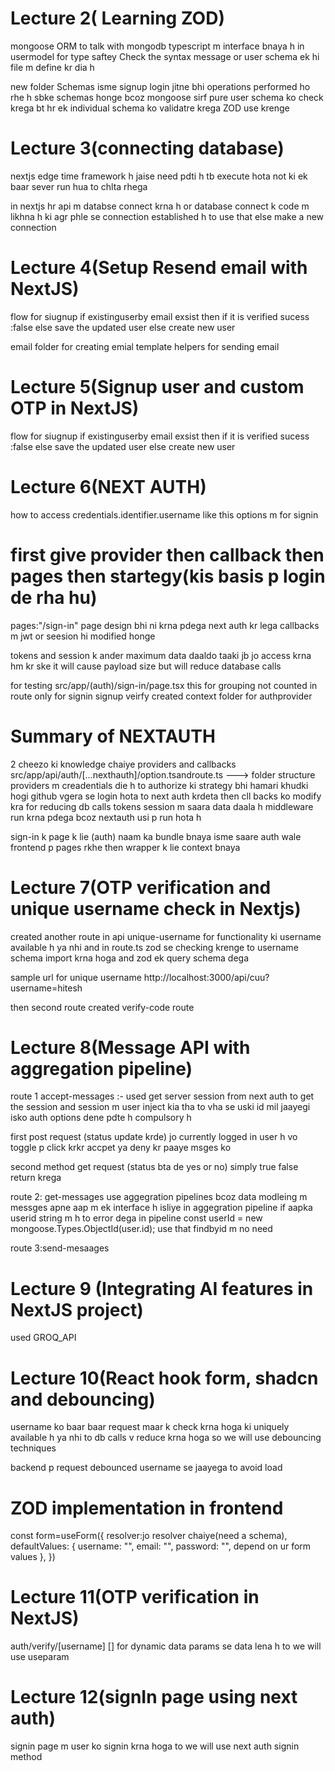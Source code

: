 # Lecture 2( Learning ZOD)

mongoose ORM to talk with mongodb 
typescript m interface bnaya h in usermodel for type saftey Check the syntax
message or user schema ek hi file m define kr dia h

new folder Schemas
isme signup login jitne bhi operations performed ho rhe h sbke schemas honge bcoz mongoose sirf pure user schema ko check krega bt hr ek individual schema ko validatre krega
ZOD use krenge

# Lecture 3(connecting database)
nextjs edge time framework h jaise need pdti h tb execute hota not ki ek baar sever run hua to chlta rhega

in nextjs hr api m databse connect krna h or database connect k code m likhna h ki agr phle se connection established h to use that else make a new connection

# Lecture 4(Setup Resend email with NextJS)
flow for siugnup
if existinguserby email exsist then
 if it is verified sucess :false
 else save the updated user
else 
create new user

email folder for creating emial template
helpers for sending email

# Lecture 5(Signup user and custom OTP in NextJS)
flow for siugnup
if existinguserby email exsist then
 if it is verified sucess :false
 else save the updated user
else 
create new user

# Lecture 6(NEXT AUTH)
how to access credentials.identifier.username like this
options m for signin

# first give provider then callback then pages then startegy(kis basis p login de rha hu)
pages:"/sign-in" page design bhi ni krna pdega next auth kr lega
callbacks m jwt or seesion hi modified honge

tokens and session k ander maximum data daaldo taaki jb jo access krna hm kr ske it will cause payload size but will reduce database calls

for testing 
src/app/(auth)/sign-in/page.tsx this for  grouping not counted in route only for signin signup veirfy
created context folder for authprovider

# Summary of NEXTAUTH
2 cheezo ki knowledge chaiye providers and callbacks
src/app/api/auth/[...nexthauth]/option.tsandroute.ts ---> folder structure
providers m creadentials die h to authorize ki strategy bhi hamari khudki hogi 
github vgera se login hota to next auth krdeta
then cll backs ko modify kra for reducing db calls tokens session m saara data daala h
middleware run krna pdega bcoz nextauth usi p run hota h

sign-in k page k lie (auth) naam ka bundle bnaya isme saare auth wale frontend p pages rkhe 
then wrapper k lie context bnaya

# Lecture 7(OTP verification and unique username check in Nextjs)
created another route in api unique-username for functionality ki username available h ya nhi and in route.ts
zod se checking krenge to username schema import krna hoga 
and zod ek query schema dega

sample url for unique username
http://localhost:3000/api/cuu?username=hitesh

then second route created verify-code route

# Lecture 8(Message API with aggregation pipeline)
route 1 accept-messages :-
used get server session from next auth to get the session and session m user inject kia tha to vha se uski id mil jaayegi isko auth options dene pdte h compulsory h

first post request (status update krde)
jo currently logged in user h vo toggle p click krkr 
accpet ya deny kr paaye msges ko

second method get request (status bta de yes or no)
simply true false return krega 

route 2: get-messages
use aggegration  pipelines bcoz data modleing m messges apne aap m ek interface h isliye 
in aggegration pipeline if aapka userid string m h to error dega in pipeline
const userId = new mongoose.Types.ObjectId(user.id); use that
findbyid m no need 

route 3:send-mesaages

# Lecture 9 (Integrating AI features in NextJS project)
used GROQ_API   

# Lecture 10(React hook form, shadcn and debouncing)
username ko baar baar request maar k check krna hoga ki uniquely available h ya nhi 
to db calls v reduce krna hoga so we will use debouncing techniques

backend p request debounced username se jaayega to avoid load

# ZOD implementation in frontend
const form=useForm({
    resolver:jo resolver chaiye(need a schema),
    defaultValues: {
        username: "",
        email: "",
        password: "", depend on ur form values
      },
  })

  # Lecture 11(OTP verification in NextJS)
  auth/verify/[username] 
  [] for dynamic data 
  params se data lena h to we will use useparam

  # Lecture 12(signIn page using next auth)
  signin page m user ko signin krna hoga to we will use next auth signin method